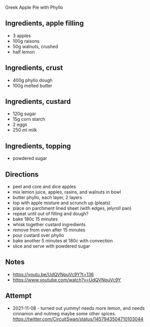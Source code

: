 Greek Apple Pie with Phyllo

## Ingredients, apple filling
* 3 apples
* 100g raisons
* 50g walnuts, crushed
* half lemon

## Ingredients, crust
* 400g phyllo dough
* 100g melted butter
 
## Ingredients, custard
* 120g sugar
* 15g corn starch
* 2 eggs
* 250 ml milk

## Ingredients, topping
* powdered sugar

## Directions
* peel and core and dice apples
* mix lemon juice, apples, rasins, and walnuts in bowl
* butter phyllo, each layer, 2 layers
* top with apple mixture and scrunch up (pleats)
* place on parchment lined sheet (with edges, jelyroll pan)
* repeat until out of filling and dough?
* bake 180c 15 minutes
* whisk together custard ingredients
* remove from oven after 15 minutes
* pour custard over phyllo
* bake another 5 minutes at 180c with convection
* slice and serve with powdered sugar

## Notes
* https://youtu.be/UdQVNpuVc9Y?t=136
* https://www.youtube.com/watch?v=UdQVNpuVc9Y

## Attempt
* 2021-11-08 - turned out yummy! needs more lemon, and needs cinnamon and nutmeg maybe some other spices. https://twitter.com/CircuitSwan/status/1457943504710103044

